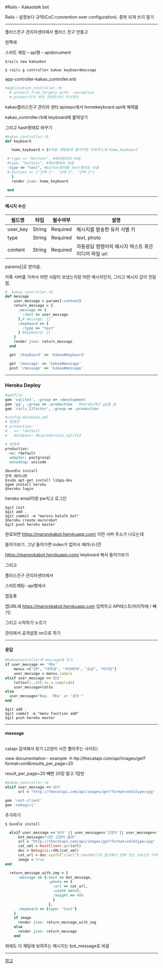 #Rails - Kakaotalk bot

Rails – 설정보다 규약(CoC:convention over configuration). 중복 되게 쓰지 말기

---

 

플러스친구 관리자센터에서 플러스 친구 만들고

왼쪽에

스마트 채팅 – api형 – apidocument 

```console
$rails new kakaobot

$ rails g controller kakao keyboardmessage
```

app-controller-kakao_controller.erb

```ruby
#application_controller.rb   
  # protect_from_forgery with: :exception
  # protect이거 보안 관련된거라 주석처리
```



 

kakao플러스친구 관리자 센터 apisepc에서 homekeyboard api에 예제를

kakao_controller.rb에 keyboard에 붙여넣기

그리고 hash형태로 바꾸기 

 ```ruby 
#kakao_controller.rb
def keyboard

    home_keyboard = {#처음 채팅방에 들어가면 띄워주는게 home_keyboard

  #:type => "buttons", #해쉬형태로 바꿈
  #type: "buttons", #해쉬형태로 바꿈
  :type => "text", #button형태를 text형태로 바꿈
  #:buttons => ["선택 1", "선택 2", "선택 3"]
    }
    render json: home_keyboard

  end

 ```

---

#### 메시지 수신

| 필드명      | 타입     | 필수여부     | 설명                              |
| -------- | ------ | -------- | ------------------------------- |
| user_key | String | Required | 메시지를 발송한 유저 식별 키                |
| type     | String | Required | text, photo                     |
| content  | String | Required | 자동응답 명령어의 메시지 텍스트 혹은 미디어 파일 uri |

params[]로 받아옴. 

카톡 서버를 거쳐서 어떤 사람이 보냈는지랑 어떤 메시지인지, 그리고 메시지 값이 전달됨.

```ruby
#  kakao_controller.rb
def message
    user_message = params[:content]
    return_message = {
      :message => {
        :text => user_message
      },# message: {}
      :keyboard => {
        :type => "text"
      } #keyboard: {}
    }
    render json: return_message
  end
```

```ruby
  get '/keyboard' => 'kakao#keyboard'

  get '/message' => 'kakao#message'
  post '/message' => 'kakao#message'
```

---

### Heroku Deploy

```ruby
#gemfile
gem 'sqlite3', :group => :development
gem 'pg', :group => :production   #heroku에선 pg를 씀
gem 'rails_12factor', :group => :production
```

```ruby
#config-database.yml
# 변경전
# production:
#   <<: *default
#   database: db/production.sqlite3

# 변경후
production:
  <<: *default
  adapter: postgresql
  encoding: unicode

```



```console
$bundle install
만약 에러나면
$sudo apt-get install libpq-dev
$gem install heroku
$heroku login
```

heroku email이랑 pw치고 로그인

```console
$git init
$git add .
$git commit -m "maroro katalk bot"
$heroku create marorobot
$git push heroku master
```

완료되면 https://marorokabot.herokuapp.com/ 이런 서버 주소가 나오는데

들어가보기. 그냥 들어가면 index가 없어서 에러나니깐 

https://marorokabot.herokuapp.com/ keyboard 해서 들어가보기

그리고

플러스친구 관리자센터에서

스마트채팅- api형에서

앱등록

앱URL에 https://marorokabot.herokuapp.com 입력하고 API테스트(마지막에 / 빼기)

그리고 시작하기 누르기

관리에서 공개설정 on으로 하기

---

#### 응답

```ruby
#kakaocontroller에 message에 추가 
if user_message == '메뉴'
    menus =["20", "대독장", "부대찌개", "순남", "버거킹"]
    user_message = menus.sample
elsif user_message =='로또'
    lotto=(1..45).to_a.sample(6)
    user_message=lotto
else 
  user_message="Nop. '메뉴' or '로또'"
end
```
```console
$git add .
$git commit -m "menu function add"
$git push heroku master
```

---

#### message

```ruby

```



catapi 검색해서 찾기 (고양이 사진 뽑아주는 사이트)

view documentation - example -h ttp://thecatapi.com/api/images/get?format=xml&results_per_page=20

result_per_page=20 빼면 20장 말고 1장만

```ruby
#kakao_controller.rb
elsif user_message =='냥이'
      url = "http://thecatapi.com/api/images/get?format=xml&type=jpg"

```

```ruby
gem 'rest-client'
gem 'nokogiri'
```

추가하기

```console
$ bundle install
```

```ruby
  elsif user_message =='냥이' || user_message=='고양이'|| user_message=='ㄱㅇㅇ'
      bot_message="나만 고양이 없어"
      url = "http://thecatapi.com/api/images/get?format=xml&type=jpg"
      cat_xml = RestClient.get(url)
      doc = Nokogiri::XML(cat_xml)
      cat_url = doc.xpath("//url").text#url에 접근해서 안에 있는 text만 가져옴
      image = true
end
```

```ruby
  return_message_with_img = {
      :message => {:text => bot_message,
                    :photo => {
                      :url => cat_url,
                      :width =>640,
                      :height => 480
                      }
                    },
      :keyboard => {type: "text"}
    }
    if image
      render json: return_message_with_img
    else
      render json: return_message
    end
```

위에도 다 채팅에 보여주는 메시지는 bot_message로 바꿈

---

[참고](https://github.com/och8808/kakao_bot_sample)

